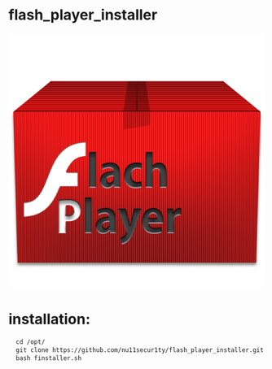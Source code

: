 # flash_player_installer
![image](https://github.com/nu11secur1ty/flash_player_installer/blob/master/Adobe%20Flash%20player.png)
# installation:
```
  cd /opt/
  git clone https://github.com/nu11secur1ty/flash_player_installer.git
  bash finstaller.sh
```
